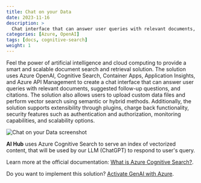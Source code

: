 ```yaml
---
title: Chat on your Data
date: 2023-11-16
description: >
  Chat interface that can answer user queries with relevant documents, suggested follow-up questions, and citations, based on your own data.
categories: [Azure, OpenAI]
tags: [docs, cognitive-search]
weight: 1
---
```


Feel the power of artificial intelligence and cloud computing to provide a smart and scalable document search and retrieval solution. The solution uses Azure OpenAI, Cognitive Search, Container Apps, Application Insights, and Azure API Management to create a chat interface that can answer user queries with relevant documents, suggested follow-up questions, and citations. The solution also allows users to upload custom data files and perform vector search using semantic or hybrid methods. Additionally, the solution supports extensibility through plugins, charge back functionality, security features such as authentication and authorization, monitoring capabilities, and scalability options.

![Chat on your Data screenshot](/aihub/img/chatonyourdata.jpg)

**AI Hub** uses Azure Cognitive Search to serve an index of vectorized content, that will be used by our LLM (ChatGPT) to respond to user's query.

Learn more at the official documentation: [What is Azure Cognitive Search?](https://learn.microsoft.com/en-us/azure/search/search-what-is-azure-search).

Do you want to implement this solution? [Activate GenAI with Azure](https://azure.github.io/activate-genai/).

